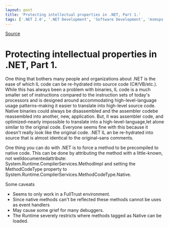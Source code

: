 ```yaml
---
layout: post
title: 'Protecting intellectual properties in .NET, Part 1.'
tags: ['.NET 2.0', '.NET Development', 'Software Development', 'msmvps']
---
```

[Source](http://blogs.msmvps.com/peterritchie/2006/09/09/protecting-intellectual-properties-in-net/ "Permalink to Protecting intellectual properties in .NET, Part 1.")

# Protecting intellectual properties in .NET, Part 1.

One thing that bothers many people and organizations about .NET is the ease of which IL code can be re-hydrated into source code (C#/VB/etc.). While this has always been a problem with binaries, IL code is a much smaller set of instructions compared to the instruction sets of today's processors and is designed around accommodating high-level-language usage patterns–making it easier to translate into high-level source code. Native binaries could always be disassembled and the assembler codebe reassembled into another, new, application. But, it was assembler code, and optimized–nearly impossible to translate into a high-level-language,let alone similar to the original code. Everyone seems fine with this because it doesn't really look like the original code. .NET IL an be re-hydrated into source that is almost identical to the original–sans comments.

One thing you can do with .NET is to force a method to be precompiled to native code. This can be done by attributing the method with a little-known, not welldocumentedattribute: System.Runtime.CompilerServices.MethodImpl and setting the MethodCodeType property to System.Runtime.CompilerServices.MethodCodeType.Native.

Some caveats

* Seems to only work in a FullTrust environment.
* Since native methods can't be reflected these methods cannot be uses as event handlers
* May cause some grief for many debuggers.
* The Runtime severely restricts where methods tagged as Native can be loaded. 


